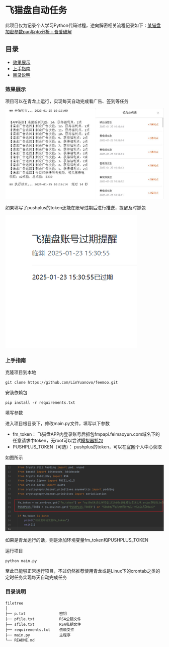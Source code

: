 
# 飞猫盘自动任务

此项目仅为记录个人学习Python代码过程，逆向解密相关流程记录如下：[某猫盘加密参数par与pto分析 - 吾爱破解](https://www.52pojie.cn/thread-1868285-1-1.html)

## 目录

- [效果展示](#效果展示)
- [上手指南](#上手指南)
- [目录说明](#目录说明)

### 效果展示

项目可以在青龙上运行，实现每天自动完成看广告、签到等任务

![运行效果](https://raw.githubusercontent.com/LinYuanovo/pic_bed/refs/heads/main/feemo/%E8%BF%90%E8%A1%8C%E6%95%88%E6%9E%9C.jpg)

如果填写了pushplus的token还能在账号过期后进行推送，提醒及时抓包

![过期提醒](https://raw.githubusercontent.com/LinYuanovo/pic_bed/refs/heads/main/feemo/%E8%BF%87%E6%9C%9F%E6%8F%90%E9%86%92.png)

### 上手指南

克隆项目到本地
```shell
git clone https://github.com/LinYuanovo/feemoo.git
```

安装依赖包
```shell
pip install -r requirements.txt
```

填写参数

进入项目根目录下，修改main.py文件，填写以下参数
- fm_token： 飞猫盘APP内登录账号后抓包fmpapi.feimaoyun.com域名下的任意请求中token，无root可以尝试[模拟器抓包](https://www.bilibili.com/video/BV1qS411N7Kv/)
- PUSHPLUS_TOKEN（可选）： pushplus的token，可以在[官网](https://www.pushplus.plus/)个人中心获取

如图所示

![CK填写](https://raw.githubusercontent.com/LinYuanovo/pic_bed/refs/heads/main/feemo/ck%E5%A1%AB%E5%86%99.png)

如果是青龙运行的话，则是添加环境变量fm_token和PUSHPLUS_TOKEN

运行项目
```shell
python main.py
```

至此已能够正常运行项目，不过仍然推荐使用青龙或是Linux下的crontab之类的定时任务实现每天自动完成任务

### 目录说明

```
filetree 
│
├── p.txt               密钥
├── pfile.txt           RSA公钥文件
├── sfile.txt           RSA私钥文件
├── requirements.txt    依赖文件
├── main.py             主程序
└── README.md
```

#### 
